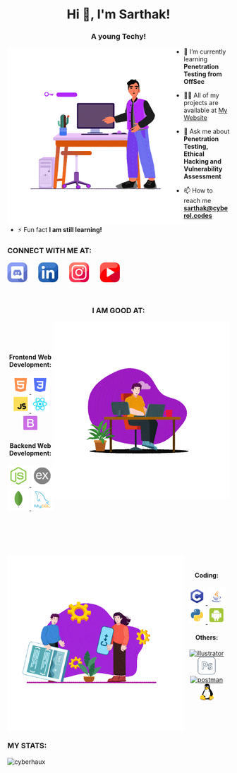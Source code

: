 
<h1 align="center">Hi 👋, I'm Sarthak!</h1>
<h3 align="center">A young Techy!</h3>

<img align="left" alt="Coding" width="400" src="main-animation.gif">
<p align="left">  

- 🌱 I’m currently learning **Penetration Testing from OffSec**

- 👨‍💻 All of my projects are available at <a href="https://cyberol.codes/blog/"/>My Website </a>

- 💬 Ask me about **Penetration Testing, Ethical Hacking and Vulnerability Assessment**

- 📫 How to reach me **sarthak@cyberol.codes**

- ⚡ Fun fact **I am still learning!**
</p>
<h3 align="left">CONNECT WITH ME AT:</h3>
<p align="left">
<a href="https://discordapp.com/users/754670749322706944" target="blank"><img align="center" src="discord.png" alt="sarthakpr" height="45" width="45"/></a>&ensp;&ensp;&ensp;
<a href="https://linkedin.com/in/sarthakpriyadarshi" target="blank"><img align="center" src="linkedin.png" alt="sarthakpr" height="45" width="45" /></a>&ensp;&ensp;&ensp;
<a href="https://instagram.com/sarthak.pr" target="blank"><img align="center" src="instagram.png" alt="sarthak.pr" height="45" width="45" /></a>&ensp;&ensp;&ensp;
<a href="https://www.youtube.com/c/cyberhauxx" target="blank"><img align="center" src="youtube.png" alt="cyberhauxx" height="45" width="45" /></a>&ensp;&ensp;&ensp;
</p>
<br>
<h3 align="center">I AM GOOD AT:</h3>
<img align="right" alt="Coding" width="400" src="HTML-Programming.gif">
<br><br><br>
<p align="left">
<h4 align="center">Frontend Web Development:</h4>
<p align="center">
<a href="#" target="_blank"> <img src="html.svg" alt="html5" width="40" height="40"/> </a>
<a href="#" target="_blank"> <img src="css.svg" alt="css3" width="40" height="40"/> </a> 
<a href="#" target="_blank"> <img src="js.svg" alt="javascript" width="40" height="40"/> </a> 
<a href="#" target="_blank"> <img src="react.svg" alt="react" width="40" height="40"/> </a> 
<a href="#" target="_blank"> <img src="bootstrap.svg" alt="bootstrap" width="40" height="40"/> </a> 
</p>
<h4 align="center">Backend Web Development:</h4>
<p align="center">
<a href="#" target="_blank"> <img src="nodejs.svg" alt="nodejs" width="50" height="50"/> </a>
<a href="#" target="_blank"> <img src="expressjs.svg" alt="expressjs" width="50" height="50"/> </a>
<a href="#" target="_blank"> <img src="mongodb.svg" alt="mongodb" width="50" height="50"/> </a>
<a href="#" target="_blank"> <img src="mysql.svg" alt="mysql" width="50" height="50"/> </a>

</p>
</p>
<br><br><br><br><br>
<img align="left" alt="Coding" width="400" src="Programming-Sequence.gif">
<br>
<p>
<h4 align="center">Coding:</h4>
<p align="center">
<a href="#" target="_blank"> <img src="c.svg" alt="c" width="40" height="40"/> </a>
<a href="#" target="_blank"> <img src="java.svg" alt="java" width="40" height="40"/> </a>
<a href="#" target="_blank"> <img src="python.svg" alt="python" width="40" height="40"/> </a>
<a href="#" target="_blank"> <img src="android.svg" alt="android" width="40" height="40"/> </a> 
</p>
<h4 align="center">Others:</h4>
<p align="center">
<a href="#" target="_blank"> <img src="https://www.vectorlogo.zone/logos/adobe_illustrator/adobe_illustrator-icon.svg" alt="illustrator" width="40" height="40"/> </a> 
<a href="#" target="_blank"> <img src="https://raw.githubusercontent.com/devicons/devicon/master/icons/photoshop/photoshop-line.svg" alt="photoshop" width="40" height="40"/> </a>
<a href="#" target="_blank"> <img src="https://www.vectorlogo.zone/logos/getpostman/getpostman-icon.svg" alt="postman" width="40" height="40"/> </a>
<a href="#" target="_blank"> <img src="https://raw.githubusercontent.com/devicons/devicon/master/icons/linux/linux-original.svg" alt="linux" width="40" height="40"/> </a> 
</p>
</p>
<br><br><br>
<h3 align="left">MY STATS:</h3>
<p align='left'><img align="center" src="https://github-readme-stats.vercel.app/api/top-langs?username=sarthakpriyadarshi&show_icons=true&theme=dracula&title_color=d4ecdd&text_color=d4ecdd&bg_color=112031&hide_border=true&locale=en&layout=compact" alt="cyberhaux" /></p><br>

